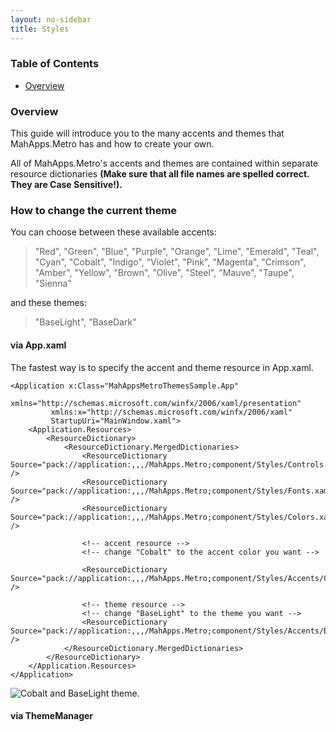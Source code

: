 ```yaml
---
layout: no-sidebar
title: Styles
---
```


### Table of Contents
- [Overview](#overview)

<a name="overview"></a>
### Overview
This guide will introduce you to the many accents and themes that MahApps.Metro has and how to create your own.

All of MahApps.Metro's accents and themes are contained within separate resource dictionaries **(Make sure that all file names are spelled correct. They are Case Sensitive!).**

<a name="how-to-change-the-theme"></a>
### How to change the current theme
You can choose between these available accents:

> "Red", "Green", "Blue", "Purple", "Orange", "Lime", "Emerald", "Teal", "Cyan", "Cobalt", "Indigo", "Violet", "Pink", "Magenta", "Crimson", "Amber", "Yellow", "Brown", "Olive", "Steel", "Mauve", "Taupe", "Sienna"

and these themes:
> "BaseLight", "BaseDark"


#### via App.xaml
The fastest way is to specify the accent and theme resource in App.xaml.

    <Application x:Class="MahAppsMetroThemesSample.App"
             xmlns="http://schemas.microsoft.com/winfx/2006/xaml/presentation"
             xmlns:x="http://schemas.microsoft.com/winfx/2006/xaml"
             StartupUri="MainWindow.xaml">
        <Application.Resources>
            <ResourceDictionary>
                <ResourceDictionary.MergedDictionaries>
                    <ResourceDictionary Source="pack://application:,,,/MahApps.Metro;component/Styles/Controls.xaml" />
                    <ResourceDictionary Source="pack://application:,,,/MahApps.Metro;component/Styles/Fonts.xaml" />
                    <ResourceDictionary Source="pack://application:,,,/MahApps.Metro;component/Styles/Colors.xaml" />

                    <!-- accent resource -->
                    <!-- change "Cobalt" to the accent color you want -->

                    <ResourceDictionary Source="pack://application:,,,/MahApps.Metro;component/Styles/Accents/Cobalt.xaml" />

                    <!-- theme resource -->
                    <!-- change "BaseLight" to the theme you want -->
                    <ResourceDictionary Source="pack://application:,,,/MahApps.Metro;component/Styles/Accents/BaseLight.xaml" />
                </ResourceDictionary.MergedDictionaries>
            </ResourceDictionary>
        </Application.Resources>
    </Application>
![Cobalt and BaseLight theme.](http://jkarger.de/images/mahapps_themes_01.png)

#### via ThemeManager